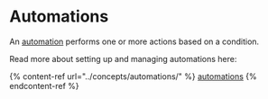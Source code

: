 # Automations

An [automation](../concepts/automations/) performs one or more actions based on a condition.&#x20;

Read more about setting up and managing automations here:

{% content-ref url="../concepts/automations/" %}
[automations](../concepts/automations/)
{% endcontent-ref %}
